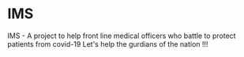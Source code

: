 # IMS
IMS - A project to help front line medical officers who battle to protect patients from covid-19
Let's help the gurdians of the nation !!!
